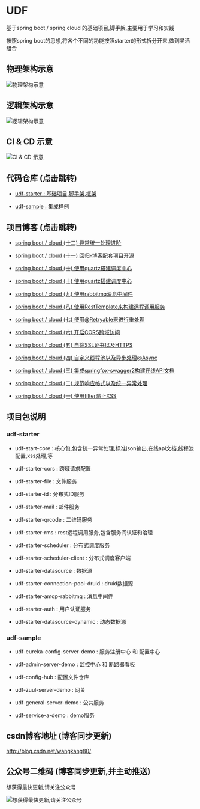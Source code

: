 # UDF

基于spring boot / spring cloud 的基础项目,脚手架,主要用于学习和实践

按照spring boot的思想,将各个不同的功能按照starter的形式拆分开来,做到灵活组合

## 物理架构示意

![物理架构示意](https://static.oschina.net/uploads/img/201708/25093208_nNaX.png "物理架构示意")

## 逻辑架构示意

![逻辑架构示意](https://static.oschina.net/uploads/img/201708/25093422_TzrG.png "逻辑架构示意")

## CI & CD 示意

![CI & CD 示意](https://static.oschina.net/uploads/img/201708/25093522_sKFz.png "CI & CD 示意")

## 代码仓库 (点击跳转)

- [udf-starter : 基础项目,脚手架,框架](https://gitee.com/wangkang/udf)

- [udf-sample : 集成样例](https://gitee.com/wangkang/udf-sample)

## 项目博客 (点击跳转)

- [spring boot / cloud (十二) 异常统一处理进阶](https://my.oschina.net/wangkang80/blog/1519189)

- [spring boot / cloud (十一) 回归-博客配套项目开源](https://my.oschina.net/wangkang80/blog/1517938)

- [spring boot / cloud (十) 使用quartz搭建调度中心](https://my.oschina.net/wangkang80/blog/983208)

- [spring boot / cloud (十) 使用quartz搭建调度中心](https://my.oschina.net/wangkang80/blog/983208)

- [spring boot / cloud (九) 使用rabbitmq消息中间件](https://my.oschina.net/wangkang80/blog/955328)

- [spring boot / cloud (八) 使用RestTemplate来构建远程调用服务](https://my.oschina.net/wangkang80/blog/919955)

- [spring boot / cloud (七) 使用@Retryable来进行重处理](https://my.oschina.net/wangkang80/blog/912941)

- [spring boot / cloud (六) 开启CORS跨域访问](https://my.oschina.net/wangkang80/blog/912270)

- [spring boot / cloud (五) 自签SSL证书以及HTTPS](https://my.oschina.net/wangkang80/blog/911484)

- [spring boot / cloud (四) 自定义线程池以及异步处理@Async](https://my.oschina.net/wangkang80/blog/910041)

- [spring boot / cloud (三) 集成springfox-swagger2构建在线API文档](https://my.oschina.net/wangkang80/blog/909448)

- [spring boot / cloud (二) 规范响应格式以及统一异常处理](https://my.oschina.net/wangkang80/blog/908919)

- [spring boot / cloud (一) 使用filter防止XSS](https://my.oschina.net/wangkang80/blog/908070)

## 项目包说明

### udf-starter

- udf-start-core : 核心包,包含统一异常处理,标准json输出,在线api文档,线程池配置,xss处理,等

- udf-starter-cors : 跨域请求配置

- udf-starter-file : 文件服务

- udf-starter-id : 分布式ID服务

- udf-starter-mail : 邮件服务

- udf-starter-qrcode : 二维码服务

- udf-starter-rms : rest远程调用服务,包含服务间认证和治理

- udf-starter-scheduler : 分布式调度服务

- udf-starter-scheduler-client : 分布式调度客户端

- udf-starter-datasource : 数据源

- udf-starter-connection-pool-druid : druid数据源

- udf-starter-amqp-rabbitmq : 消息中间件

- udf-starter-auth : 用户认证服务

- udf-starter-datasource-dynamic : 动态数据源
        
### udf-sample

- udf-eureka-config-server-demo  : 服务注册中心 和 配置中心

- udf-admin-server-demo : 监控中心 和 断路器看板

- udf-config-hub : 配置文件仓库

- udf-zuul-server-demo : 网关

- udf-general-server-demo : 公共服务

- udf-service-a-demo : demo服务
    
    
## csdn博客地址 (博客同步更新)

http://blog.csdn.net/wangkang80/    

## 公众号二维码 (博客同步更新,并主动推送)

想获得最快更新,请关注公众号

![想获得最快更新,请关注公众号](https://static.oschina.net/uploads/img/201705/24155414_Pukg.jpg "想获得最快更新,请关注公众号") 

